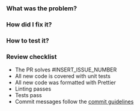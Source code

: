 ### What was the problem?

### How did I fix it?

### How to test it?

### Review checklist

- The PR solves #INSERT_ISSUE_NUMBER
- All new code is covered with unit tests
- All new code was formatted with Prettier
- Linting passes
- Tests pass
- Commit messages follow the [commit guidelines](CONTRIBUTING.md#git-commit-messages)
